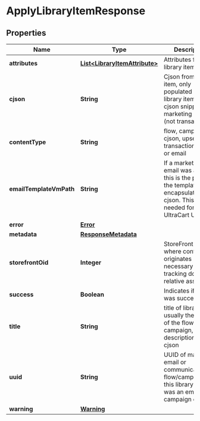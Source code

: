
# ApplyLibraryItemResponse

## Properties
Name | Type | Description | Notes
------------ | ------------- | ------------- | -------------
**attributes** | [**List&lt;LibraryItemAttribute&gt;**](LibraryItemAttribute.md) | Attributes from the library item |  [optional]
**cjson** | **String** | Cjson from library item, only populated if this library item was a cjson snippet or marketing email (not transactional) |  [optional]
**contentType** | **String** | flow, campaign, cjson, upsell, transactional_email or email |  [optional]
**emailTemplateVmPath** | **String** | If a marketing email was applied, this is the path to the template encapsulating the cjson.  This is needed for the UltraCart UI. |  [optional]
**error** | [**Error**](Error.md) |  |  [optional]
**metadata** | [**ResponseMetadata**](ResponseMetadata.md) |  |  [optional]
**storefrontOid** | **Integer** | StoreFront oid where content originates necessary for tracking down relative assets |  [optional]
**success** | **Boolean** | Indicates if API call was successful |  [optional]
**title** | **String** | title of library item, usually the name of the flow or campaign, or description of cjson |  [optional]
**uuid** | **String** | UUID of marketing email or communication flow/campaign if this library item was an email, campaign or flow |  [optional]
**warning** | [**Warning**](Warning.md) |  |  [optional]



